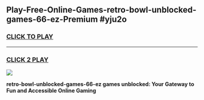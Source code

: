
## Play-Free-Online-Games-retro-bowl-unblocked-games-66-ez-Premium #yju2o
<h3>
<a href="https://premium.freeplayer.one?title=retro-bowl-unblocked-games-66-ez&ref=8M">CLICK TO PLAY</a></h3>
<hr>

<h3>
<a href="https://premium.freeplayer.one?title=retro-bowl-unblocked-games-66-ez&ref=8M">CLICK 2 PLAY</a>
  
</h3>

<a href="https://premium.freeplayer.one?title=retro-bowl-unblocked-games-66-ez&ref=8M"><img src="https://clearcache.store/games.png"></a>


**retro-bowl-unblocked-games-66-ez games unblocked: Your Gateway to Fun and Accessible Online Gaming**
